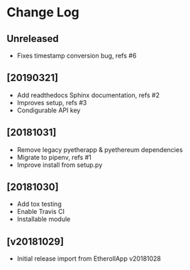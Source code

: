 # Change Log

## Unreleased

  - Fixes timestamp conversion bug, refs #6


## [20190321]

  - Add readthedocs Sphinx documentation, refs #2
  - Improves setup, refs #3
  - Condigurable API key


## [20181031]

  - Remove legacy pyetherapp & pyethereum dependencies
  - Migrate to pipenv, refs #1
  - Improve install from setup.py


## [20181030]

  - Add tox testing
  - Enable Travis CI
  - Installable module


## [v20181029]

  - Initial release import from EtherollApp v20181028
